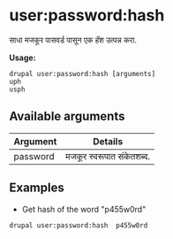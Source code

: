 # user:password:hash
साधा मजकूर पासवर्ड पासून एक हॅश उत्पन्न करा.

**Usage:**
```
drupal user:password:hash [arguments]
uph
usph
```

## Available arguments
Argument | Details
---------|-------------
password | मजकूर स्वरूपात संकेतशब्द.

## Examples
* Get hash of the word "p455w0rd"
```
drupal user:password:hash  p455w0rd
```
